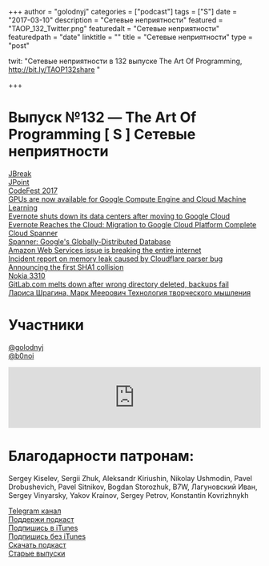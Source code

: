 +++
author = "golodnyj"
categories = ["podcast"]
tags = ["S"]
date = "2017-03-10"
description = "Сетевые неприятности"
featured = "TAOP_132_Twitter.png"
featuredalt = "Сетевые неприятности"
featuredpath = "date"
linktitle = ""
title = "Сетевые неприятности"
type = "post"

twit: "Сетевые неприятности в 132 выпуске The Art Of Programming, http://bit.ly/TAOP132share "

+++
# Выпуск №132 — The Art Of Programming [ S ] Сетевые неприятности

[JBreak](https://2017.jbreak.ru)  
[JPoint](https://jpoint.ru)   
[CodeFest 2017](https://2017.codefest.ru)  
[GPUs are now available for Google Compute Engine and Cloud Machine Learning](http://bit.ly/TAOP132gcgpu)  
[Evernote shuts down its data centers after moving to Google Cloud](http://bit.ly/TAOP132en)   
[Evernote Reaches the Cloud: Migration to Google Cloud Platform Complete](http://bit.ly/TAOP132en2)  
[Cloud Spanner](https://cloud.google.com/spanner/)   
[Spanner: Google's Globally-Distributed Database](https://research.google.com/archive/spanner.html)  
[Amazon Web Services issue is breaking the entire internet](http://bit.ly/TAOP132aws)  
[Incident report on memory leak caused by Cloudflare parser bug](http://bit.ly/TAOP132cf)  
[Announcing the first SHA1 collision](http://bit.ly/TAOP132sha1)  
[Nokia 3310](http://bit.ly/TAOP132n3310)  
[GitLab.com melts down after wrong directory deleted, backups fail](http://bit.ly/TAOP132gl)  
[Лариса Шрагина, Марк Меерович Технология творческого мышления](http://bit.ly/TastyBooks59shared)  

# Участники
[@golodnyj](https://twitter.com/golodnyj/)  
[@b0noi](https://twitter.com/b0noi)  

<iframe title="Выпуск №132 — The Art Of Programming [ S ] Сетевые неприятности" src="https://www.podbean.com/media/player/vxnbu-6883df?from=usersite&skin=1&share=1&fonts=Helvetica&auto=0&download=1&version=1" height="122" width="100%" style="border: none;" scrolling="no" data-name="pb-iframe-player"></iframe>

# Благодарности патронам: 
Sergey Kiselev, Sergii Zhuk, Aleksandr Kiriushin, Nikolay Ushmodin, Pavel Drobushevich, Pavel Sitnikov, Bogdan Storozhuk, B7W, Лагуновский Иван, Sergey Vinyarsky, Yakov Krainov, Sergey Petrov, Konstantin Kovrizhnykh

[Telegram канал](http://bit.ly/taoplive)  
[Поддержи подкаст](http://bit.ly/TAOPpatron)  
[Подпишись в iTunes](http://bit.ly/TAOPiTunes)  
[Подпишись без iTunes](http://bit.ly/TAOPrss)   
[Скачать подкаст](http://bit.ly/TAOP132mp3)  
[Старые выпуски](http://bit.ly/oldtaop)